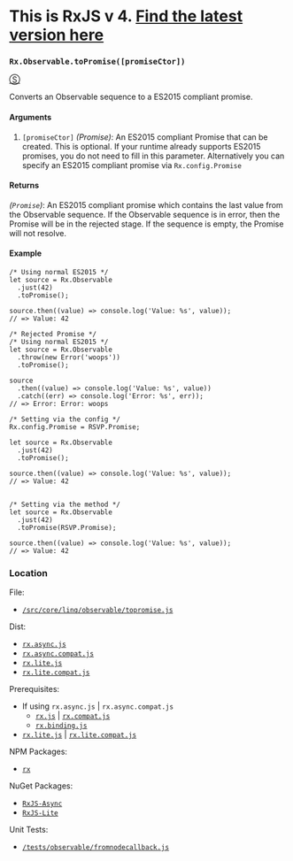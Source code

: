# This is RxJS v 4. [Find the latest version here](https://github.com/reactivex/rxjs)
### `Rx.Observable.toPromise([promiseCtor])`
[&#x24C8;](https://github.com/Reactive-Extensions/RxJS/blob/master/src/core/linq/observable/topromise.js "View in source")

Converts an Observable sequence to a ES2015 compliant promise.

#### Arguments
1. `[promiseCtor]` *(Promise)*: An ES2015 compliant Promise that can be created.  This is optional.  If your runtime already supports ES2015 promises, you do not need to fill in this parameter.  Alternatively you can specify an ES2015 compliant promise via `Rx.config.Promise`

#### Returns
*(`Promise`)*: An ES2015 compliant promise which contains the last value from the Observable sequence. If the Observable sequence is in error, then the Promise will be in the rejected stage. If the sequence is empty, the Promise will not resolve.

#### Example
```es6
/* Using normal ES2015 */
let source = Rx.Observable
  .just(42)
  .toPromise();

source.then((value) => console.log('Value: %s', value));
// => Value: 42

/* Rejected Promise */
/* Using normal ES2015 */
let source = Rx.Observable
  .throw(new Error('woops'))
  .toPromise();

source
  .then((value) => console.log('Value: %s', value))
  .catch((err) => console.log('Error: %s', err));
// => Error: Error: woops

/* Setting via the config */
Rx.config.Promise = RSVP.Promise;

let source = Rx.Observable
  .just(42)
  .toPromise();

source.then((value) => console.log('Value: %s', value));
// => Value: 42


/* Setting via the method */
let source = Rx.Observable
  .just(42)
  .toPromise(RSVP.Promise);

source.then((value) => console.log('Value: %s', value));
// => Value: 42
```

### Location

File:
- [`/src/core/linq/observable/topromise.js`](https://github.com/Reactive-Extensions/RxJS/blob/master/src/core/linq/observable/topromise.js)

Dist:
- [`rx.async.js`](https://github.com/Reactive-Extensions/RxJS/blob/master/dist/rx.async.js)
- [`rx.async.compat.js`](https://github.com/Reactive-Extensions/RxJS/blob/master/dist/rx.async.compat.js)
- [`rx.lite.js`](https://github.com/Reactive-Extensions/RxJS/blob/master/dist/rx.lite.js)
- [`rx.lite.compat.js`](https://github.com/Reactive-Extensions/RxJS/blob/master/dist/rx.lite.compat.js)

Prerequisites:
- If using `rx.async.js` | `rx.async.compat.js`
    - [`rx.js`](https://github.com/Reactive-Extensions/RxJS/blob/master/dist/rx.js) | [`rx.compat.js`](https://github.com/Reactive-Extensions/RxJS/blob/master/dist/rx.compat.js)
    - [`rx.binding.js`](https://github.com/Reactive-Extensions/RxJS/blob/master/dist/rx.binding.js)
- [`rx.lite.js`](https://github.com/Reactive-Extensions/RxJS/blob/master/dist/rx.js) | [`rx.lite.compat.js`](https://github.com/Reactive-Extensions/RxJS/blob/master/dist/rx.lite.compat.js)

NPM Packages:
- [`rx`](https://www.npmjs.org/package/rx)

NuGet Packages:
- [`RxJS-Async`](http://www.nuget.org/packages/RxJS-Async)
- [`RxJS-Lite`](http://www.nuget.org/packages/RxJS-Lite/)

Unit Tests:
- [`/tests/observable/fromnodecallback.js`](https://github.com/Reactive-Extensions/RxJS/blob/master/tests/observable/topromise.js)
